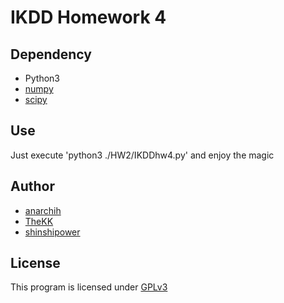 IKDD Homework 4
===============

Dependency
-------
* Python3
* [numpy](http://www.numpy.org/)
* [scipy](http://www.scipy.org/)

Use
-----
Just execute 'python3 ./HW2/IKDDhw4.py' and enjoy the magic

Author
------
* [anarchih](https://github.com/anarchih)
* [TheKK](https://github.com/thekk)
* [shinshipower](https://github.com/shinshipower)

License
-------
This program is licensed under [GPLv3](http://www.gnu.org/licenses/gpl-3.0.html)
